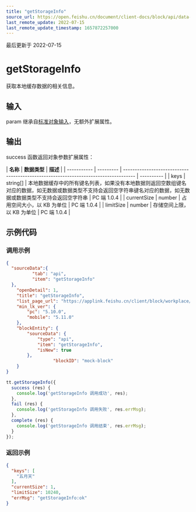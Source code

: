 ```yaml
---
title: "getStorageInfo"
source_url: https://open.feishu.cn/document/client-docs/block/api/data-cache/getstorageinfo
last_remote_update: 2022-07-15
last_remote_update_timestamp: 1657872257000
---
```

最后更新于 2022-07-15

# getStorageInfo

获取本地缓存数据的相关信息。

## 输入

param 继承自[标准对象输入](https://open.feishu.cn/document/uAjLw4CM/uYjL24iN/block/api/standard-object-input)，无额外扩展属性。

## 输出

success 函数返回对象参数扩展属性：

| **名称**      | **数据类型**    | **描述**                                                                              |
| ----------- | --------- | ----------------------------------------------------------------------------------- | ---------- |
| keys        | string[] | 本地数据缓存中的所有键名列表，如果没有本地数据则返回空数组键名对应的数据，如无数据或数据类型不支持会返回空字符串键名对应的数据，如无数据或数据类型不支持会返回空字符串 | PC 端 1.0.4 |
| currentSize | number    | 占用空间大小，以 KB 为单位                                                                     | PC 端 1.0.4 |
| limitSize   | number    | 存储空间上限，以 KB 为单位                                                                     | PC 端 1.0.4 |

## 示例代码

### 调用示例
```json
{
  "sourceData":{
          "tab": "api",
          "item": "getStorageInfo"
  },
    "openDetail": 1, 
    "title": "getStorageInfo", 
    "list_page_url": "https://applink.feishu.cn/client/block/workplace/open?appId=cli_a00834ec56f8d01b%26blockTypeId=blk_610a40455f800004c32b6bb6%26sourceData=%7B%22tab%22%3A%22api%22%2C%22item%22%3A%22login%22%7D", 
    "min_lk_ver": {
        "pc": "5.10.0", 
        "mobile": "5.11.0"
    },
    "blockEntity": {
        "sourceData": {
            "type": "api",
            "item": "getStorageInfo",
            "isNew": true
        },
                  "blockID": "mock-block"
    }
}
```

```js
tt.getStorageInfo({
  success (res) {
    console.log('getStorageInfo 调用成功', res);
  },
  fail (res) {
    console.log('getStorageInfo 调用失败', res.errMsg);
  },
  complete (res) {
    console.log('getStorageInfo 调用结束', res.errMsg);
  }
});
```

### 返回示例

```json
{
  "keys": [
    "五月天"
  ],
  "currentSize": 1,
  "limitSize": 10240,
  "errMsg": "getStorageInfo:ok"
}
```

